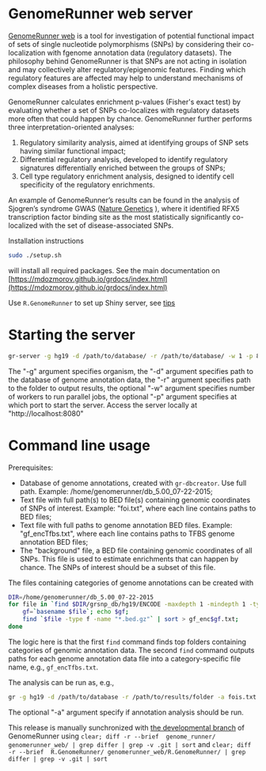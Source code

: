 # GenomeRunner web server

[GenomeRunner web](http://www.intergarivegenomics.org/) is a tool for investigation of potential functional impact of sets of single nucleotide polymorphisms (SNPs) by considering their co-localization with fgenome annotation data (regulatory datasets). The philosophy behind GenomeRunner is that SNPs are not acting in isolation and may collectively alter regulatory/epigenomic features. Finding which regulatory features are affected may help to understand mechanisms of complex diseases from a holistic perspective.

GenomeRunner calculates enrichment p-values (Fisher's exact test) by evaluating whether a set of SNPs co-localizes with regulatory datasets more often that could happen by chance. GenomeRunner further performs three interpretation-oriented analyses:

1) Regulatory similarity analysis, aimed at identifying groups of SNP sets having similar functional impact;
2) Differential regulatory analysis, developed to identify regulatory signatures differentially enriched between the groups of SNPs;
3) Cell type regulatory enrichment analysis, designed to identify cell specificity of the regulatory enrichments. 

An example of GenomeRunner’s results can be found in the analysis of Sjogren’s syndrome GWAS ([Nature Genetics](http://www.nature.com/ng/journal/v45/n11/full/ng.2792.html) ), where it identified RFX5 transcription factor binding site as the most statistically significantly co-localized with the set of disease-associated SNPs.

Installation instructions

```bash
sudo ./setup.sh
```

will install all required packages. See the main documentation on
[https://mdozmorov.github.io/grdocs/index.html](https://mdozmorov.github.io/grdocs/index.html)

Use `R.GenomeRunner` to set up Shiny server, see [tips](https://github.com/mdozmorov/genome_runner/tree/shiny/web)

# Starting the server

```bash
gr-server -g hg19 -d /path/to/database/ -r /path/to/database/ -w 1 -p 8080
```
The "-g" argument specifies organism, the "-d" argument specifies path to the database of genome annotation data, the "-r" argument specifies path to the folder to output results, the optional "-w" argument specifies number of workers to run parallel jobs, the optional "-p" argument specifies at which port to start the server. Access the server locally at "http://localhost:8080"

# Command line usage

Prerequisites:
- Database of genome annotations, created with `gr-dbcreator`. Use full path. Example: /home/genomerunner/db_5.00_07-22-2015;
- Text file with full path(s) to BED file(s) containing genomic coordinates of SNPs of interest. Example: "foi.txt", where each line contains paths to BED files;
- Text file with full paths to genome annotation BED files. Example: "gf_encTfbs.txt", where each line contains paths to TFBS genome annotation BED files;
- The "background" file, a BED file containing genomic coordinates of all SNPs. This file is used to estimate enrichments that can happen by chance. The SNPs of interest should be a subset of this file.

The files containing categories of genome annotations can be created with
```bash
DIR=/home/genomerunner/db_5.00_07-22-2015
for file in `find $DIR/grsnp_db/hg19/ENCODE -maxdepth 1 -mindepth 1 -type d`; do
	gf=`basename $file`; echo $gf;
	find `$file -type f -name "*.bed.gz"` | sort > gf_enc$gf.txt;
done
```
The logic here is that the first `find` command finds top folders containing categories of genomic annotation data. The second `find` command outputs paths for each genome annotation data file into a category-specific file name, e.g., `gf_encTfbs.txt`.

The analysis can be run as, e.g.,
```bash
gr -g hg19 -d /path/to/database -r /path/to/results/folder -a fois.txt gf_encTfbs.txt /path/to/background.bed 
```
The optional "-a" argument specify if annotation analysis should be run.

This release is manually sunchronized with [the developmental branch](https://github.com/mdozmorov/genome_runner/tree/shiny) of GenomeRunner using `clear; diff -r --brief  genome_runner/ genomerunner_web/ | grep differ | grep -v .git | sort` and `clear; diff -r --brief  R.GenomeRunner/ genomerunner_web/R.GenomeRunner/ | grep differ | grep -v .git | sort`

